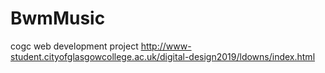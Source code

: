 # BwmMusic
cogc web development project
http://www-student.cityofglasgowcollege.ac.uk/digital-design2019/ldowns/index.html
